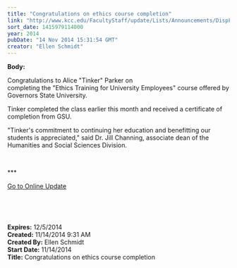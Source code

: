 ```yaml
---
title: "Congratulations on ethics course completion"
link: "http://www.kcc.edu/FacultyStaff/update/Lists/Announcements/DispForm.aspx?ID=1731"
sort_date: 1415979114000
year: 2014
pubDate: "14 Nov 2014 15:31:54 GMT"
creator: "Ellen Schmidt"
---
```


<div><b>Body:</b> <div class="ExternalClassC744CA8ECD434938831C95236C8E1DCB"><p>​Congratulations to Alice &quot;Tinker&quot; Parker on completing the &quot;Ethics Training for University Employees&quot; course offered by Governors State University.</p>
<p>Tinker completed the class earlier this month and received a certificate of completion from GSU.</p>
<p>&quot;Tinker's commitment to continuing her education and benefitting our students is appreciated,&quot; said Dr. Jill Channing, associate dean of the Humanities and Social Sciences Division.</p>
<p> </p>
<p>***</p>
<p><a href="/update">Go to Online Update</a></p>
<p> </p>
<p> </p></div></div>
<div><b>Expires:</b> 12/5/2014</div>
<div><b>Created:</b> 11/14/2014 9:31 AM</div>
<div><b>Created By:</b> Ellen Schmidt</div>
<div><b>Start Date:</b> 11/14/2014</div>
<div><b>Title:</b> Congratulations on ethics course completion</div>
